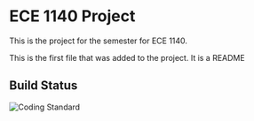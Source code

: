 # ECE 1140 Project

This is the project for the semester for ECE 1140.

This is the first file that was added to the project. It is a README

## Build Status

![Coding Standard](https://github.com/aet37/ECE1140-Project/workflows/Coding%20Standard/badge.svg)
